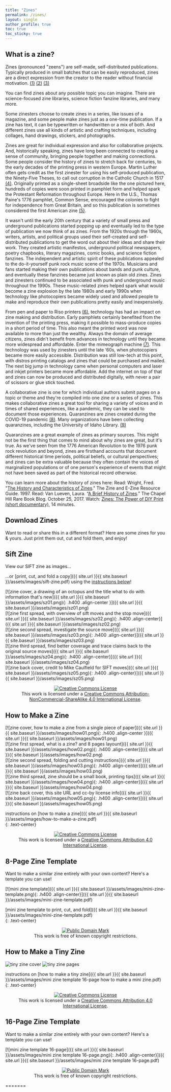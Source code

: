 ```yaml
---
title: "Zines"
permalink: /zines/
layout: single
author_profile: true
toc: true
toc_sticky: true
---
```

## What is a zine?

Zines (pronounced "zeens") are self-made, self-distributed publications. Typically produced in small batches that can be easily reproduced, zines are a direct expression from the creator to the reader without financial motivation. <a href="https://www.zinelibraries.info/running-a-zine-library/intro-to-zines/">(1)</a> <a href="https://zines.barnard.edu/zine-basics">(2)</a> <a href="https://zinewiki.com/wiki/Zine">(3)</a>

You can find zines about any possible topic you can imagine. There are science-focused zine libraries, science fiction fanzine libraries, and many more. 

Some zinesters choose to create zines in a series, like issues of a magazine, and some people make zines just as a one-time publication. If a zine has text, it can be typewritten or handwritten or a mix of both. And different zines use all kinds of artistic and crafting techniques, including collages, hand drawings, stickers, and photographs.

Zines are great for individual expression and also for collaborative projects. And, historically speaking, zines have long been connected to creating a sense of community, bringing people together and making connections. Some people consider the history of zines to stretch back for centuries, to the early decades of the printing press in western Europe. Martin Luther often gets credit as the first zinester for using his self-produced publication, the Ninety-Five Theses, to call out corruption in the Catholic Church in 1517 <a href="https://en.wikipedia.org/wiki/Ninety-five_Theses">(4)</a>. Originally printed as a single-sheet broadside like the one pictured here, hundreds of copies were soon printed in pamphlet form and helped spark the Protestant Reformation throughout Europe. Here in the U.S., Thomas Paine's 1776 pamphlet, Common Sense, encouraged the colonies to fight for independence from Great Britain, and so this publication is sometimes considered the first American zine <a href="https://en.wikipedia.org/wiki/Common_Sense">(5)</a>. 

It wasn't until the early 20th century that a variety of small press and underground publications started popping up and eventually led to the type of publication we now think of as zines. From the 1920s through the 1960s, writers, artists, and political groups used their self-created and self-distributed publications to get the word out about their ideas and share their work. They created artistic manifestos, underground political newspapers, poetry chapbooks, literary magazines, comic books, and science fiction fanzines. The independent and artistic spirit of these publications appealed to the do-it-yourself punk rock music scene of the 1970s. Musicians and fans started making their own publications about bands and punk culture, and eventually these fanzines became just known as plain old zines. Zines and zinesters continued to be associated with punk and underground music throughout the 1990s. These music-related zines helped spark what would become a zine explosion by the late 1980s and early 1990s when technology like photocopiers became widely used and allowed people to make and reproduce their own publications pretty easily and inexpensively.

From pen and paper to Riso printers <a href="https://en.wikipedia.org/wiki/Risograph">(6)</a>, technology has had an impact on zine making and distribution. Early pamphlets certainly benefited from the invention of the printing press, making it possible to mass-produce copies in a short period of time. This also meant the printed word was now available to more than just the wealthy. Always the domain of average citizens, zines didn't benefit from advances in technology until they became more widespread and affordable. Enter the mimeograph machine <a href="https://en.wikipedia.org/wiki/Mimeograph">(7)</a>. This technology was used by zinesters until the late ‘60s, when photocopiers became more easily accessible. Distribution was still low-tech at this point, with distros printing catalogs and zines that could be purchased and mailed. The next big jump in technology came when personal computers and laser and inkjet printers became more affordable. Add the internet on top of that and zines can now be produced and distributed digitally, with never a pair of scissors or glue stick touched.

A collaborative zine is one for which individual authors submit pages on a topic or theme and they're compiled into one zine or a series of zines. This makes collaborative zines a great tool for sharing a variety of voices and in times of shared experiences, like a pandemic, they can be used to document those experiences. Quaranzines are zines created during the COVID-19 pandemic <a href="https://www.npr.org/2020/05/28/863068957/how-to-make-a-mini-zine-about-life-during-the-pandemic">(8)</a>. Many organizations have been collecting quaranzines, including the University of Idaho Library. <a href="https://uidaholib.github.io/idahoquaranzines/">(9)</a> 

Quaranzines are a great example of zines as primary sources. This might not be the first thing that comes to mind about why zines are great, but it's true. As we've seen from the 1776 American Revolution to the 1976 punk rock revolution and beyond, zines are firsthand accounts that document different historical time periods, political beliefs, or cultural perspectives; and zines can be extra valuable because they often contain the voices of marginalized populations or of one person's experience of events that might not have been saved as part of the historical record otherwise.

You can learn more about the history of zines here: 
Read: Wright, Fred. "<a href="http://www.zinebook.com/resource/wright1.html">The History and Characteristics of Zines</a>." The Zine and E-Zine Resource Guide. 1997.
Read: Van Lueven, Laura. “<a href="https://blogs.lib.unc.edu/rbc/2017/10/25/a-brief-history-of-zines/">A Brief History of Zines</a>.” The Chapel Hill Rare Book Blog. October 25, 2017. 
Watch: <a href="https://youtu.be/oiqQrVrW9XY">Zines: The Power of DIY Print (short documentary)</a>, 14 minutes. 

## Download Zines

Want to read or share this in a different format? Here are some zines for you & yours. Just print them out, cut and fold them, and enjoy!  

## Sift Zine  

View our SIFT zine as images…  

…or [print, cut, and fold a copy]({{ site.url }}{{ site.baseurl }}/assets/images/sift-zine.pdf) using the [instructions below](#how-to-make-a-zine)!  

[![zine cover, a drawing of an octopus and the title what to do with information that's new]({{ site.url }}{{ site.baseurl }}/assets/images/sz01.png){: .h400 .align-center }]({{ site.url }}{{ site.baseurl }}/assets/images/sz01.png)  
[![zine first spread, with overview of sift moves and the stop move]({{ site.url }}{{ site.baseurl }}/assets/images/sz02.png){: .h400 .align-center}]({{ site.url }}{{ site.baseurl }}/assets/images/sz02.png)  
[![zine second spread, investigate the source move]({{ site.url }}{{ site.baseurl }}/assets/images/sz03.png){: .h400 .align-center}]({{ site.url }}{{ site.baseurl }}/assets/images/sz03.png)  
[![zine third spread, find better coverage and trace claims back to the original source moves]({{ site.url }}{{ site.baseurl }}/assets/images/sz04.png){: .h400 .align-center}]({{ site.url }}{{ site.baseurl }}/assets/images/sz04.png)  
[![zine back cover, credit to Mike Caulfield for SIFT moves]({{ site.url }}{{ site.baseurl }}/assets/images/sz05.png){: .h400 .align-center}]({{ site.url }}{{ site.baseurl }}/assets/images/sz05.png)  

<p style="text-align:center;">
<a rel="license" href="http://creativecommons.org/licenses/by-nc-sa/4.0/"><img alt="Creative Commons License" style="border-width:0;" src="https://i.creativecommons.org/l/by-nc-sa/4.0/88x31.png" /></a><br />This work is licensed under a <a rel="license" href="http://creativecommons.org/licenses/by-nc-sa/4.0/">Creative Commons Attribution-NonCommercial-ShareAlike 4.0 International License</a>.
</p>

## How to Make a Zine  

[![zine cover, how to make a zine from a single piece of paper]({{ site.url }}{{ site.baseurl }}/assets/images/how01.png){: .h400 .align-center }]({{ site.url }}{{ site.baseurl }}/assets/images/how01.png)  
[![zine first spread, what is a zine? and 8 pages layount]({{ site.url }}{{ site.baseurl }}/assets/images/how02.png){: .h400 .align-center}]({{ site.url }}{{ site.baseurl }}/assets/images/how02.png)  
[![zine second spread, folding and cutting instructions]({{ site.url }}{{ site.baseurl }}/assets/images/how03.png){: .h400 .align-center}]({{ site.url }}{{ site.baseurl }}/assets/images/how03.png)  
[![zine third spread, zine should be a small book, printing tips]({{ site.url }}{{ site.baseurl }}/assets/images/how04.png){: .h400 .align-center}]({{ site.url }}{{ site.baseurl }}/assets/images/how04.png)  
[![zine back cover, this site URL and cc-by license info]({{ site.url }}{{ site.baseurl }}/assets/images/how05.png){: .h400 .align-center}]({{ site.url }}{{ site.baseurl }}/assets/images/how05.png)  

instructions on [how to make a zine]({{ site.url }}{{ site.baseurl }}/assets/images/how-to-make-a-zine.pdf)  
{: .text-center}  

<p style="text-align:center;">
<a rel="license" href="http://creativecommons.org/licenses/by/4.0/"><img alt="Creative Commons License" style="border-width:0;" src="https://i.creativecommons.org/l/by/4.0/88x31.png" /></a><br />This work is licensed under a <a rel="license" href="http://creativecommons.org/licenses/by/4.0/">Creative Commons Attribution 4.0 International License</a>.
</p>

## 8-Page Zine Template  

Want to make a similar zine entirely with your own content? Here's a template you can use!  

[![mini zine template]({{ site.url }}{{ site.baseurl }}/assets/images/mini-zine-template.png){: .h400 .align-center}]({{ site.url }}{{ site.baseurl }}/assets/images/mini-zine-template.pdf)  

[mini zine template to print, cut, and fold]({{ site.url }}{{ site.baseurl }}/assets/images/mini-zine-template.pdf)  
{: .text-center}  

<p style="text-align:center;">
<a rel="license" href="http://creativecommons.org/publicdomain/mark/1.0/">
<img src="http://i.creativecommons.org/p/mark/1.0/88x31.png"
     style="border-style: none;" alt="Public Domain Mark" />
</a>
<br />
This work is free of known copyright restrictions.
</p>

## How to Make a Tiny Zine 
![tiny zine cover](https://user-images.githubusercontent.com/65257138/156218878-fce68568-34d3-40dd-a0a3-e623525562ee.png)
![tiny zine pages](https://user-images.githubusercontent.com/65257138/156218881-180b5d41-9b81-4ea9-88b7-71daa96706a1.png)

instructions on [how to make a tiny zine]({{ site.url }}{{ site.baseurl }}/assets/images/mini zine template 16-page how to make a mini zine.pdf)  
{: .text-center}  

<p style="text-align:center;">
<a rel="license" href="http://creativecommons.org/licenses/by/4.0/"><img alt="Creative Commons License" style="border-width:0;" src="https://i.creativecommons.org/l/by/4.0/88x31.png" /></a><br />This work is licensed under a <a rel="license" href="http://creativecommons.org/licenses/by/4.0/">Creative Commons Attribution 4.0 International License</a>.
</p>

## 16-Page Zine Template

Want to make a similar zine entirely with your own content? Here's a template you can use!  

[![mini zine template 16-page]({{ site.url }}{{ site.baseurl }}/assets/images/mini zine template 16-page.png){: .h400 .align-center}]({{ site.url }}{{ site.baseurl }}/assets/images/mini zine template 16-page.pdf)

<p style="text-align:center;">
<a rel="license" href="http://creativecommons.org/publicdomain/mark/1.0/">
<img src="http://i.creativecommons.org/p/mark/1.0/88x31.png"
     style="border-style: none;" alt="Public Domain Mark" />
</a>
<br />
This work is free of known copyright restrictions.
</p>
=======
